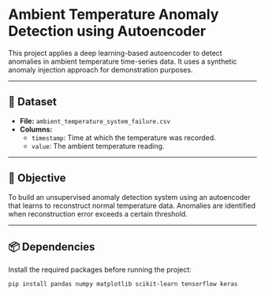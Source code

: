 # Ambient Temperature Anomaly Detection using Autoencoder

This project applies a deep learning-based autoencoder to detect anomalies in ambient temperature time-series data. It uses a synthetic anomaly injection approach for demonstration purposes.

---

## 📁 Dataset

- **File:** `ambient_temperature_system_failure.csv`
- **Columns:**
  - `timestamp`: Time at which the temperature was recorded.
  - `value`: The ambient temperature reading.

---

## 🚀 Objective

To build an unsupervised anomaly detection system using an autoencoder that learns to reconstruct normal temperature data. Anomalies are identified when reconstruction error exceeds a certain threshold.

---

## 📦 Dependencies

Install the required packages before running the project:

```bash
pip install pandas numpy matplotlib scikit-learn tensorflow keras
